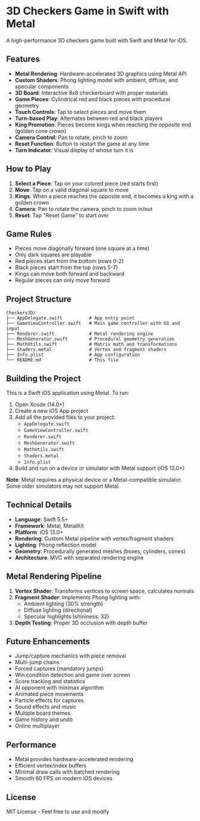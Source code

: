 # 3D Checkers Game in Swift with Metal

A high-performance 3D checkers game built with Swift and Metal for iOS.

## Features

- **Metal Rendering**: Hardware-accelerated 3D graphics using Metal API
- **Custom Shaders**: Phong lighting model with ambient, diffuse, and specular components
- **3D Board**: Interactive 8x8 checkerboard with proper materials
- **Game Pieces**: Cylindrical red and black pieces with procedural geometry
- **Touch Controls**: Tap to select pieces and move them
- **Turn-based Play**: Alternates between red and black players
- **King Promotion**: Pieces become kings when reaching the opposite end (golden cone crown)
- **Camera Control**: Pan to rotate, pinch to zoom
- **Reset Function**: Button to restart the game at any time
- **Turn Indicator**: Visual display of whose turn it is

## How to Play

1. **Select a Piece**: Tap on your colored piece (red starts first)
2. **Move**: Tap on a valid diagonal square to move
3. **Kings**: When a piece reaches the opposite end, it becomes a king with a golden crown
4. **Camera**: Pan to rotate the camera, pinch to zoom in/out
5. **Reset**: Tap "Reset Game" to start over

## Game Rules

- Pieces move diagonally forward (one square at a time)
- Only dark squares are playable
- Red pieces start from the bottom (rows 0-2)
- Black pieces start from the top (rows 5-7)
- Kings can move both forward and backward
- Regular pieces can only move forward

## Project Structure

```
Checkers3D/
├── AppDelegate.swift          # App entry point
├── GameViewController.swift   # Main game controller with UI and input
├── Renderer.swift             # Metal rendering engine
├── MeshGenerator.swift        # Procedural geometry generation
├── MathUtils.swift            # Matrix math and transformations
├── Shaders.metal              # Vertex and fragment shaders
├── Info.plist                 # App configuration
└── README.md                  # This file
```

## Building the Project

This is a Swift iOS application using Metal. To run:

1. Open Xcode (14.0+)
2. Create a new iOS App project
3. Add all the provided files to your project:
   - `AppDelegate.swift`
   - `GameViewController.swift`
   - `Renderer.swift`
   - `MeshGenerator.swift`
   - `MathUtils.swift`
   - `Shaders.metal`
   - `Info.plist`
4. Build and run on a device or simulator with Metal support (iOS 13.0+)

**Note**: Metal requires a physical device or a Metal-compatible simulator. Some older simulators may not support Metal.

## Technical Details

- **Language**: Swift 5.5+
- **Framework**: Metal, MetalKit
- **Platform**: iOS 13.0+
- **Rendering**: Custom Metal pipeline with vertex/fragment shaders
- **Lighting**: Phong reflection model
- **Geometry**: Procedurally generated meshes (boxes, cylinders, cones)
- **Architecture**: MVC with separated rendering engine

## Metal Rendering Pipeline

1. **Vertex Shader**: Transforms vertices to screen space, calculates normals
2. **Fragment Shader**: Implements Phong lighting with:
   - Ambient lighting (30% strength)
   - Diffuse lighting (directional)
   - Specular highlights (shininess: 32)
3. **Depth Testing**: Proper 3D occlusion with depth buffer

## Future Enhancements

- Jump/capture mechanics with piece removal
- Multi-jump chains
- Forced captures (mandatory jumps)
- Win condition detection and game over screen
- Score tracking and statistics
- AI opponent with minimax algorithm
- Animated piece movements
- Particle effects for captures
- Sound effects and music
- Multiple board themes
- Game history and undo
- Online multiplayer

## Performance

- Metal provides hardware-accelerated rendering
- Efficient vertex/index buffers
- Minimal draw calls with batched rendering
- Smooth 60 FPS on modern iOS devices

## License

MIT License - Feel free to use and modify
